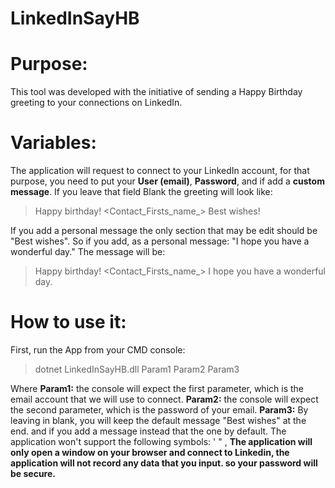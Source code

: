 # LinkedInSayHB

# Purpose: 
This tool was developed with the initiative of sending a Happy Birthday greeting to your connections on LinkedIn.

# Variables: 
The application will request to connect to your LinkedIn account, for that purpose, you need to put your **User (email)**, **Password**, and if add a **custom message**. If you leave that field Blank the greeting will look like:
> Happy birthday! <Contact_Firsts_name_> Best wishes!

If you add a personal message the only section that may be edit should be "Best wishes".
So if you add, as a personal message: "I hope you have a wonderful day."
The message will be:
> Happy birthday! <Contact_Firsts_name_> I hope you have a wonderful day.

# How to use it: 
First, run the App from your CMD console:
> dotnet LinkedInSayHB.dll Param1 Param2 Param3

Where
**Param1:** the console will expect the first parameter, which is the email account that we will use to connect.
**Param2:** the console will expect the second parameter, which is the password of your email. 
**Param3:** By leaving in blank, you will keep the default message "Best wishes" at the end. and if you add a message instead that the one by default.
The application won't support the following symbols: ' " ,
__The application will only open a window on your browser and connect to Linkedin, the application will not record any data that you input. so your password will be secure.__
